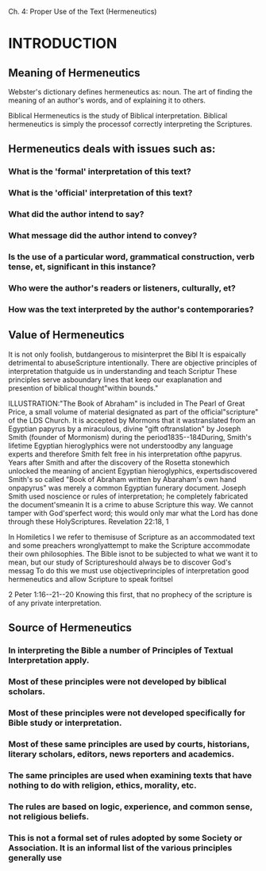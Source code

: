 Ch. 4: Proper Use of the Text (Hermeneutics)

# INTRODUCTION

## Meaning of Hermeneutics

Webster\'s dictionary defines hermeneutics as: noun. The art of finding
the meaning of an author\'s words, and of explaining it to others.

Biblical Hermeneutics is the study of Biblical interpretation. Biblical
hermeneutics is simply the processof correctly interpreting the
Scriptures.

## Hermeneutics deals with issues such as:

### What is the \'formal\' interpretation of this text?

### What is the \'official\' interpretation of this text?

### What did the author intend to say?

### What message did the author intend to convey?

### Is the use of a particular word, grammatical construction, verb tense, et, significant in this instance?

### Who were the author\'s readers or listeners, culturally, et?

### How was the text interpreted by the author\'s contemporaries?

## Value of Hermeneutics

It is not only foolish, butdangerous to misinterpret the Bibl It is
espaically detrimental to abuseScripture intentionally. There are
objective principles of interpretation thatguide us in understanding and
teach Scriptur These principles serve asboundary lines that keep our
exaplanation and presention of biblical thought\"within bounds.\"

ILLUSTRATION:\"The Book of Abraham\" is included in The Pearl of Great
Price, a small volume of material designated as part of the
official\"scripture\" of the LDS Church. It is accepted by Mormons that
it wastranslated from an Egyptian papyrus by a miraculous, divine \"gift
oftranslation\" by Joseph Smith (founder of Mormonism) during the
period1835--184During, Smith\'s lifetime Egyptian hieroglyphics were not
understoodby any language experts and therefore Smith felt free in his
interpretation ofthe papyrus. Years after Smith and after the discovery
of the Rosetta stonewhich unlocked the meaning of ancient Egyptian
hieroglyphics, expertsdiscovered Smith\'s so called \"Book of Abraham
written by Abaraham\'s own hand onpapyrus\" was merely a common Egyptian
funerary document. Joseph Smith used noscience or rules of
interpretation; he completely fabricated the document\'smeanin It is a
crime to abuse Scripture this way. We cannot tamper with God\'sperfect
word; this would only mar what the Lord has done through these
HolyScriptures. Revelation 22:18, 1

In Homiletics I we refer to themisuse of Scripture as an accommodated
text and some preachers wronglyattempt to make the Scripture accommodate
their own philosophies. The Bible isnot to be subjected to what we want
it to mean, but our study of Scriptureshould always be to discover
God\'s messag To do this we must use objectiveprinciples of
interpretation good hermeneutics and allow Scripture to speak foritsel

2 Peter 1:16--21--20 Knowing this first, that no prophecy of the
scripture is of any private interpretation.

## Source of Hermeneutics

### In interpreting the Bible a number of Principles of Textual Interpretation apply.

### Most of these principles were not developed by biblical scholars.

### Most of these principles were not developed specifically for Bible study or interpretation.

### Most of these same principles are used by courts, historians, literary scholars, editors, news reporters and academics.

### The same principles are used when examining texts that have nothing to do with religion, ethics, morality, etc.

### The rules are based on logic, experience, and common sense, not religious beliefs.

### This is not a formal set of rules adopted by some Society or Association. It is an informal list of the various principles generally use
